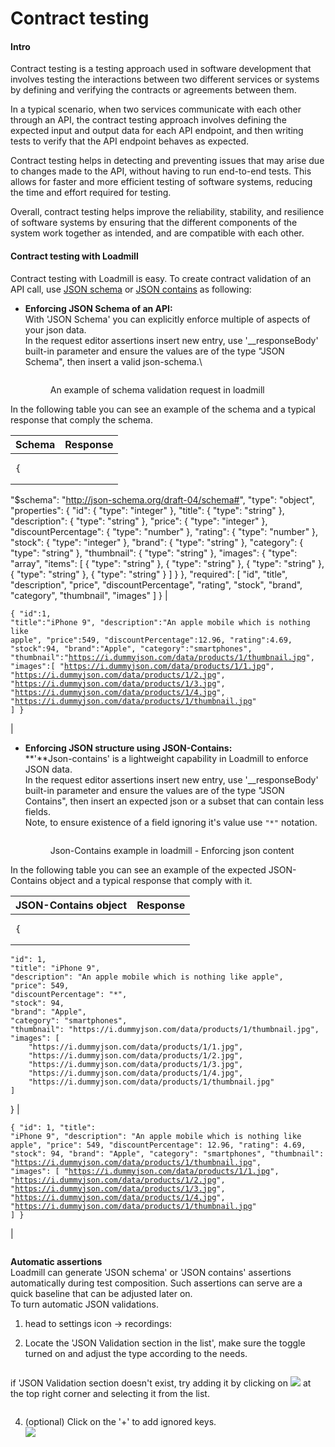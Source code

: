 # Contract testing

#### Intro

Contract testing is a testing approach used in software development that involves testing the interactions between two different services or systems by defining and verifying the contracts or agreements between them.

In a typical scenario, when two services communicate with each other through an API, the contract testing approach involves defining the expected input and output data for each API endpoint, and then writing tests to verify that the API endpoint behaves as expected.

Contract testing helps in detecting and preventing issues that may arise due to changes made to the API, without having to run end-to-end tests. This allows for faster and more efficient testing of software systems, reducing the time and effort required for testing.

Overall, contract testing helps improve the reliability, stability, and resilience of software systems by ensuring that the different components of the system work together as intended, and are compatible with each other.

#### Contract testing with Loadmill

Contract testing with Loadmill is easy. To create contract validation of an API call, use  [JSON schema](https://docs.loadmill.com/test-editor/assertions#assertion-types) or [JSON contains](https://docs.loadmill.com/test-editor/assertions#assertion-types) as following:

*   **Enforcing JSON Schema of an API:** \
    With 'JSON Schema' you can explicitly enforce multiple of aspects of your json data.\
    In the request editor assertions insert new entry, use '\_\_responseBody' built-in parameter and ensure the values are of the type "JSON Schema", then insert a valid json-schema.\


    <figure><img src="../../.gitbook/assets/image (73).png" alt=""><figcaption><p>An example of schema validation request in loadmill</p></figcaption></figure>



In the following table you can see an example of the schema and a typical response that comply the schema.

| Schema                                                                                                                                                                                                                                                                                                                                                                                                                                                                                                                                                                                                                                                                                                                                                                                                                                                                                                                                                                                                                                                                                                                                                                               | Response                                                                                                                                                                                                                                                                                                                                                                                                                                                                                                                                                                                                                                                                                     |
| ------------------------------------------------------------------------------------------------------------------------------------------------------------------------------------------------------------------------------------------------------------------------------------------------------------------------------------------------------------------------------------------------------------------------------------------------------------------------------------------------------------------------------------------------------------------------------------------------------------------------------------------------------------------------------------------------------------------------------------------------------------------------------------------------------------------------------------------------------------------------------------------------------------------------------------------------------------------------------------------------------------------------------------------------------------------------------------------------------------------------------------------------------------------------------------ | -------------------------------------------------------------------------------------------------------------------------------------------------------------------------------------------------------------------------------------------------------------------------------------------------------------------------------------------------------------------------------------------------------------------------------------------------------------------------------------------------------------------------------------------------------------------------------------------------------------------------------------------------------------------------------------------- |
| <pre class="language-json"><code class="lang-json">{
  "$schema": "http://json-schema.org/draft-04/schema#",
  "type": "object",
  "properties": {
    "id": {
      "type": "integer"
    },
    "title": {
      "type": "string"
    },
    "description": {
      "type": "string"
    },
    "price": {
      "type": "integer"
    },
    "discountPercentage": {
      "type": "number"
    },
    "rating": {
      "type": "number"
    },
    "stock": {
      "type": "integer"
    },
    "brand": {
      "type": "string"
    },
    "category": {
      "type": "string"
    },
    "thumbnail": {
      "type": "string"
    },
    "images": {
      "type": "array",
      "items": [
        {
          "type": "string"
        },
        {
          "type": "string"
        },
        {
          "type": "string"
        },
        {
          "type": "string"
        },
        {
          "type": "string"
        }
      ]
    }
  },
  "required": [
    "id",
    "title",
    "description",
    "price",
    "discountPercentage",
    "rating",
    "stock",
    "brand",
    "category",
    "thumbnail",
    "images"
  ]
}
</code></pre> | <pre class="language-json"><code class="lang-json">{
   "id":1,
   "title":"iPhone 9",
   "description":"An apple mobile which is nothing like apple",
   "price":549,
   "discountPercentage":12.96,
   "rating":4.69,
   "stock":94,
   "brand":"Apple",
   "category":"smartphones",
   "thumbnail":"https://i.dummyjson.com/data/products/1/thumbnail.jpg",
   "images":[
      "https://i.dummyjson.com/data/products/1/1.jpg",
      "https://i.dummyjson.com/data/products/1/2.jpg",
      "https://i.dummyjson.com/data/products/1/3.jpg",
      "https://i.dummyjson.com/data/products/1/4.jpg",
      "https://i.dummyjson.com/data/products/1/thumbnail.jpg"
   ]
}
</code></pre> |

*   **Enforcing JSON structure using JSON-Contains:**\
    **'**Json-contains' is a lightweight capability in Loadmill to enforce JSON data. \
    In the request editor assertions insert new entry, use '\_\_responseBody' built-in parameter and ensure the values are of the type "JSON Contains", then insert an expected json or a subset that can contain less fields.\
    Note, to ensure existence of a field ignoring it's value use `"*"` notation.

    <figure><img src="../../.gitbook/assets/image (116).png" alt=""><figcaption><p>Json-Contains example in loadmill - Enforcing json content</p></figcaption></figure>

In the following table you can see an example of the expected JSON-Contains object and a typical response that comply with it.

| JSON-Contains object                                                                                                                                                                                                                                                                                                                                                                                                                                                                                                                                                                                                                                                                                    | Response                                                                                                                                                                                                                                                                                                                                                                                                                                                                                                                                                                                                                                                                                                                      |
| ------------------------------------------------------------------------------------------------------------------------------------------------------------------------------------------------------------------------------------------------------------------------------------------------------------------------------------------------------------------------------------------------------------------------------------------------------------------------------------------------------------------------------------------------------------------------------------------------------------------------------------------------------------------------------------------------------- | ----------------------------------------------------------------------------------------------------------------------------------------------------------------------------------------------------------------------------------------------------------------------------------------------------------------------------------------------------------------------------------------------------------------------------------------------------------------------------------------------------------------------------------------------------------------------------------------------------------------------------------------------------------------------------------------------------------------------------- |
| <pre class="language-json"><code class="lang-json">{
    "id": 1,
    "title": "iPhone 9",
    "description": "An apple mobile which is nothing like apple",
    "price": 549,
    "discountPercentage": "*",
    "stock": 94,
    "brand": "Apple",
    "category": "smartphones",
    "thumbnail": "https://i.dummyjson.com/data/products/1/thumbnail.jpg",
    "images": [
        "https://i.dummyjson.com/data/products/1/1.jpg",
        "https://i.dummyjson.com/data/products/1/2.jpg",
        "https://i.dummyjson.com/data/products/1/3.jpg",
        "https://i.dummyjson.com/data/products/1/4.jpg",
        "https://i.dummyjson.com/data/products/1/thumbnail.jpg"
    ]
}
</code></pre> | <pre class="language-json"><code class="lang-json">{
    "id": 1,
    "title": "iPhone 9",
    "description": "An apple mobile which is nothing like apple",
    "price": 549,
    "discountPercentage": 12.96,
    "rating": 4.69,
    "stock": 94,
    "brand": "Apple",
    "category": "smartphones",
    "thumbnail": "https://i.dummyjson.com/data/products/1/thumbnail.jpg",
    "images": [
        "https://i.dummyjson.com/data/products/1/1.jpg",
        "https://i.dummyjson.com/data/products/1/2.jpg",
        "https://i.dummyjson.com/data/products/1/3.jpg",
        "https://i.dummyjson.com/data/products/1/4.jpg",
        "https://i.dummyjson.com/data/products/1/thumbnail.jpg"
    ]
}
</code></pre> |

```
```

**Automatic assertions**\
Loadmill can generate 'JSON schema' or 'JSON contains' assertions automatically during test composition. Such assertions can serve are a quick baseline that can be adjusted later on.\
To turn automatic JSON validations.

1. head to settings icon -> recordings:\
   <img src="../../.gitbook/assets/image (56).png" alt="" data-size="original">
2.  Locate the 'JSON Validation section in the list', make sure the toggle turned on and adjust the type according to the needs.

    <figure><img src="../../.gitbook/assets/image (59).png" alt=""><figcaption></figcaption></figure>

if 'JSON Validation section doesn't exist, try adding it by clicking on ![](<../../.gitbook/assets/image (55).png>) at the top right corner and selecting it from the list.

<figure><img src="../../.gitbook/assets/image (64).png" alt=""><figcaption></figcaption></figure>

4. (optional) Click on the '+' to add ignored keys.\
   &#x20;![](<../../.gitbook/assets/image (57).png>)
